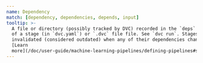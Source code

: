 ```yaml
---
name: Dependency
match: [dependency, dependencies, depends, input]
tooltip: >-
  A file or directory (possibly tracked by DVC) recorded in the `deps` section
  of a stage (in `dvc.yaml`) or `.dvc` file file. See `dvc run`. Stages are
  invalidated (considered outdated) when any of their dependencies change.
  [Learn
  more](/doc/user-guide/machine-learning-pipelines/defining-pipelines#simple-dependencies)
---
```

